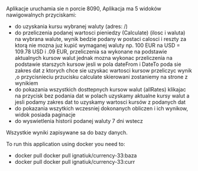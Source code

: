 Aplikacje uruchamia sie n porcie 8090, Aplikacja ma 5 widoków nawigowalnych przyciskami:

- do uzyskania kursu wybranej waluty (adres: /)
- do przeliczenia podanej wartosci pieniedzy (Calculate) (ilosc i waluta) na wybrana walute, wynik bedzie podany w
  postaci calosci i reszty za ktorą nie mozna juz kupić wymaganej waluty np. 100 EUR na USD = 109.78 USD i .09 EUR,
  przeliczenia sa wykonane na podstawie aktualnych kursow walut jednak mozna wykonac przeliczenia na podstawie starszych
  kursow jesli w pola dateFrom i DateTo poda sie zakres dat z ktorych chce sie uzyskac wartosci kursow przeliczyc wynik
  ,o przycisnieciu przucisku calculate skierowani zostaniemy na strone z wynikiem
- do pokazania wszystkich dosttepnych kursow walut (allRates) klikajac na przycisk bez podania dat w polach uzyskamy
  aktualne kursy walut a jesli podamy zakres dat to uzyskamy wartosci kursów z podanych dat
- do pokazania wszytkich wczesniej dokonanych obliczen i ich wynikow, widok posiada paginacje
- do wyswietlenia historii podanej waluty 7 dni wstecz

Wszystkie wyniki zapisywane sa do bazy danych.


To run this application using docker you need to:
- docker pull docker pull ignatiuk/currency-33:baza
- docker pull docker pull ignatiuk/currency-33:curr

